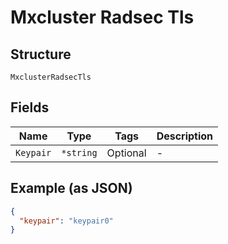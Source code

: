 
# Mxcluster Radsec Tls

## Structure

`MxclusterRadsecTls`

## Fields

| Name | Type | Tags | Description |
|  --- | --- | --- | --- |
| `Keypair` | `*string` | Optional | - |

## Example (as JSON)

```json
{
  "keypair": "keypair0"
}
```

